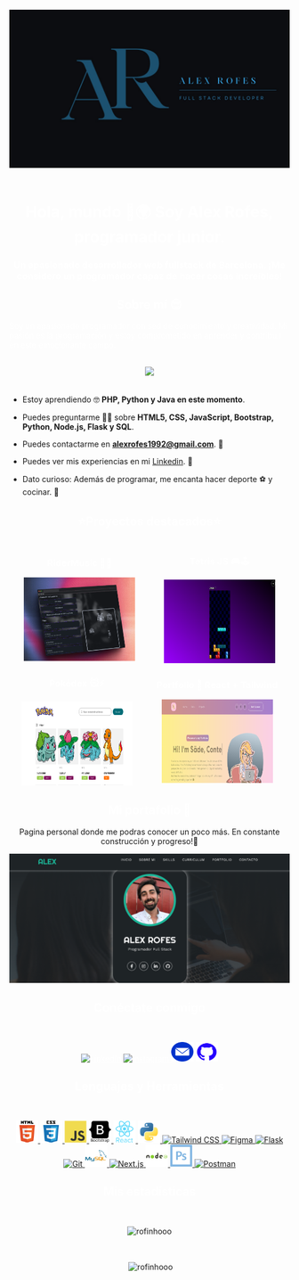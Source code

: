 <div align="center">
</br>
  <img src="img/canva.jpeg">
</div>
</br>

<h1 align="center" style="color: #ffffff;">Hola, mundo 👋🌍 Soy Alex Rofes, programador junior.</h1>
<h3 align="center" style="color: #ffffff;">Un apasionado desarrollador web fullstack de Barcelona. ¡Me considero un programador capaz de hacer cosas increíbles!</h3>


<h2 align="center" style="color: #ffffff;">Sobre mí 😎</h2>
<p style="color: #ffffff;">Soy un apasionado programador con sed de conocimiento y creatividad. Mi pasión es la programación y estoy comprometido en aprender y contribuir en este emocionante campo.</p>
</br>
<div align="center">
  <img src="https://media.giphy.com/media/bGgsc5mWoryfgKBx1u/giphy.gif" width="200">
</div>
</br>



- Estoy aprendiendo 🤓 **PHP, Python y Java en este momento**.

- Puedes preguntarme 🙋‍♀️ sobre **HTML5, CSS, JavaScript, Bootstrap, Python, Node.js, Flask y SQL**.

- Puedes contactarme en **alexrofes1992@gmail.com**. 📩

- Puedes ver mis experiencias en mi <a href="https://www.linkedin.com/in/%C3%A0lexrofesgalobardes/">Linkedin</a>. 📃


- Dato curioso: Además de programar, me encanta hacer deporte ⚽ y cocinar. 🦐

<h2 align="center" style="color: #ffffff;">⭐Proyectos destacados⭐</h2>

<div style="display: flex; flex-wrap: wrap; justify-content: space-around; align-items: center;">

  <div style="text-align: center;">
    <h3 style="color: #ffffff;">RiderMusic 🎹🎵</h3>
    <a href="https://rider-creation-app.onrender.com/">
      <img src="img/rider.PNG" style="width: 200px; height: 150px;">
    </a>
  </div>

  <div style="text-align: center;">
    <h3 style="color: #ffffff;">Tetris JS 🎮🕹️</h3>
    <a href="https://tetris-by-alex.vercel.app/">
      <img src="img/tetris-app.PNG" style="width: 200px; height: 150px;">
    </a>
  </div>

  <div style="text-align: center;">
    <h3 style="color: #ffffff;">Pokédex 🐭⚡️</h3>
    <a href="https://pokedex-kappa-jade.vercel.app/">
      <img src="img/pokedex-img.PNG" style="width: 200px; height: 150px;">
    </a>
  </div>

  <div style="text-align: center;">
    <h3 style="color: #ffffff;">Portfolio 🧾 React + Tailwind</h3>
    <a href="https://sadelee.vercel.app/">
      <img src="img/portfolio.PNG" style="width: 200px; height: 150px;">
    </a>
  </div>

  <!-- Agrega más proyectos aquí siguiendo el mismo patrón -->

</div>




<h2 align="center" style="color: #ffffff;">Mi portafolio 📝</h2>
<p align="center">Pagina personal donde me podras conocer un poco más. En constante construcción y progreso!🌳</p>
<a href="https://alexrofes.vercel.app/#portfolio">
<img src="img/portafolio.PNG"></a>

<h2 align="center" style="color: #ffffff;">Conéctate conmigo</h2>
</br>

<p align="center">
  <a href="https://linkedin.com/in/https://www.linkedin.com/in/%c3%a0lexrofesgalobardes/" target="blank" style="color: #ffffff;">
    <img src="https://raw.githubusercontent.com/rahuldkjain/github-profile-readme-generator/master/src/images/icons/Social/linked-in-alt.svg" alt="LinkedIn" height="30" width="40" />
  </a>
  <a href="https://instagram.com/https://www.instagram.com/alex_rofes/" target="blank" style="color: #ffffff;">
    <img src="https://raw.githubusercontent.com/rahuldkjain/github-profile-readme-generator/master/src/images/icons/Social/instagram.svg" alt="Instagram" height="30" width="40" />
  </a>
  <a href="mailto:alexrofes1992@gmail.com" target="blank" style="color: #ffffff;"> <img src="img/email.png" height="35" width="40" /></a>
  <a href="https://github.com/RofinhoOo" target="blank" style="color: #ffffff;"> <img src="img/github.png" height="35" width="40" /></a>
</p>


<h2 align="center" style="color: #ffffff;">Lenguajes y Herramientas</h2>
</br>
<p align="center">
<a href="https://www.w3.org/html/" target="_blank">
    <img src="https://raw.githubusercontent.com/devicons/devicon/master/icons/html5/html5-original-wordmark.svg" alt="HTML5" width="40" height="40"/>
  </a>
  <a href="https://www.w3schools.com/css/" target="_blank">
    <img src="https://raw.githubusercontent.com/devicons/devicon/master/icons/css3/css3-original-wordmark.svg" alt="CSS3" width="40" height="40"/>
  </a>
  <a href="https://developer.mozilla.org/en-US/docs/Web/JavaScript" target="_blank">
    <img src="https://raw.githubusercontent.com/devicons/devicon/master/icons/javascript/javascript-original.svg" alt="JavaScript" width="40" height="40"/>
  </a>
   <a href="https://getbootstrap.com" target="_blank">
    <img src="https://raw.githubusercontent.com/devicons/devicon/master/icons/bootstrap/bootstrap-plain-wordmark.svg" alt="Bootstrap" width="40" height="40"/>
  </a>
  <a href="https://reactjs.org/" target="_blank">
    <img src="https://raw.githubusercontent.com/devicons/devicon/master/icons/react/react-original-wordmark.svg" alt="React" width="40" height="40"/>
  </a>
  <a href="https://www.python.org" target="_blank">
    <img src="https://raw.githubusercontent.com/devicons/devicon/master/icons/python/python-original.svg" alt="Python" width="40" height="40"/>
  </a>
  <a href="https://tailwindcss.com/" target="_blank">
    <img src="https://www.vectorlogo.zone/logos/tailwindcss/tailwindcss-icon.svg" alt="Tailwind CSS" width="40" height="40"/>
  </a>
  <a href="https://www.figma.com/" target="_blank">
    <img src="https://www.vectorlogo.zone/logos/figma/figma-icon.svg" alt="Figma" width="40" height="40"/>
  </a>
  <a href="https://flask.palletsprojects.com/" target="_blank">
    <img src="https://www.vectorlogo.zone/logos/pocoo_flask/pocoo_flask-icon.svg" alt="Flask" width="40" height="40"/>
  </a>
  <a href="https://git-scm.com/" target="_blank">
    <img src="https://www.vectorlogo.zone/logos/git-scm/git-scm-icon.svg" alt="Git" width="40" height="40"/>
  </a> 
  <a href="https://www.mysql.com/" target="_blank">
    <img src="https://raw.githubusercontent.com/devicons/devicon/master/icons/mysql/mysql-original-wordmark.svg" alt="MySQL" width="40" height="40"/>
  </a>
  <a href="https://nextjs.org/" target="_blank">
    <img src="https://cdn.worldvectorlogo.com/logos/nextjs-2.svg" alt="Next.js" width="40" height="40"/>
  </a>
  <a href="https://nodejs.org" target="_blank">
    <img src="https://raw.githubusercontent.com/devicons/devicon/master/icons/nodejs/nodejs-original-wordmark.svg" alt="Node.js" width="40" height="40"/>
  </a>
  <a href="https://www.photoshop.com/en" target="_blank">
    <img src="https://raw.githubusercontent.com/devicons/devicon/master/icons/photoshop/photoshop-line.svg" alt="Photoshop" width="40" height="40"/>
  </a>
  <a href="https://postman.com" target="_blank">
    <img src="https://www.vectorlogo.zone/logos/getpostman/getpostman-icon.svg" alt="Postman" width="40" height="40"/>
  </a>
</p>

<h2 align="center" style="color: #ffffff;">Mis estadísticas</h2>
</br>
<div align="center">
<p><img align="center" style="#f0f0f0" src="https://github-readme-stats.vercel.app/api/top-langs?username=rofinhooo&show_icons=true&locale=en&layout=compact" alt="rofinhooo" /></p>
</br>
<p>&nbsp;<img align="center" style="#f0f0f0" src="https://github-readme-stats.vercel.app/api?username=rofinhooo&show_icons=true&locale=en" alt="rofinhooo" /></p>
</div>

